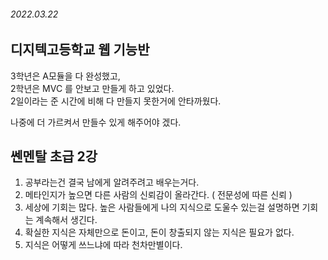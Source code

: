 ###### 2022.03.22

## 디지텍고등학교 웹 기능반

3학년은 A모듈을 다 완성했고,     
2학년은 MVC 를 안보고 만들게 하고 있었다.      
2일이라는 준 시간에 비해 다 만들지 못한거에 안타까웠다.       

나중에 더 가르켜서 만들수 있게 해주어야 겠다.

## 쎈멘탈 초급 2강

1. 공부라는건 결국 남에게 알려주려고 배우는거다.      
2. 메타인지가 높으면 다른 사람의 신뢰감이 올라간다. ( 전문성에 따른 신뢰 )
3. 세상에 기회는 많다.  높은 사람들에게 나의 지식으로 도울수 있는걸 설명하면 기회는 계속해서 생긴다.
4. 확실한 지식은 자체만으로 돈이고, 돈이 창출되지 않는 지식은 필요가 없다.   
5. 지식은 어떻게 쓰느냐에 따라 천차만별이다.    